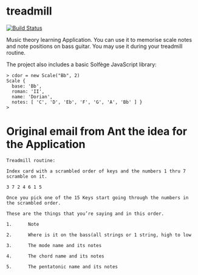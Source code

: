 # treadmill

[![Build Status](https://travis-ci.org/petvajda/treadmill.svg?branch=master)](https://travis-ci.org/petvajda/treadmill)

Music theory learning Application. You can use it to memorise scale notes and
note positions on bass guitar. You may use it during your treadmill routine.

The project also includes a basic Solfège JavaScript library:

```
> cdor = new Scale("Bb", 2)
Scale {
  base: 'Bb',
  roman: 'II',
  name: 'Dorian',
  notes: [ 'C', 'D', 'Eb', 'F', 'G', 'A', 'Bb' ] }
>
```

# Original email from Ant the idea for the Application

```
Treadmill routine:

Index card with a scrambled order of keys and the numbers 1 thru 7 scramble on it.

3 7 2 4 6 1 5

Once you pick one of the 15 Keys start going through the numbers in the scrambled order.

These are the things that you’re saying and in this order.

1.      Note

2.      Where is it on the bass(all strings or 1 string, high to low

3.      The mode name and its notes

4.      The chord name and its notes

5.      The pentatonic name and its notes
```
